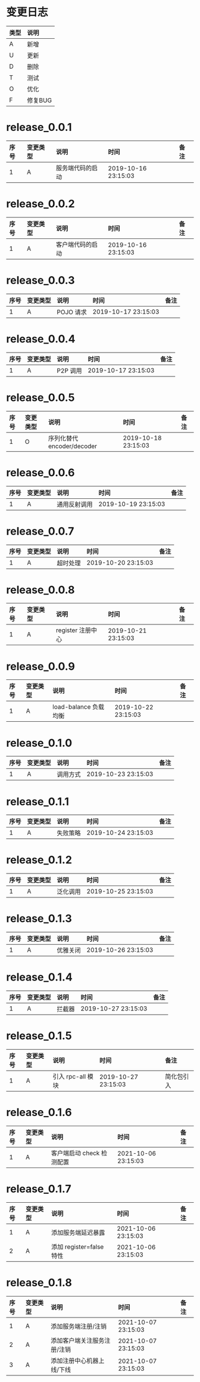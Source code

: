# 变更日志

| 类型 | 说明 |
|:----|:----|
| A | 新增 |
| U | 更新 |
| D | 删除 |
| T | 测试 |
| O | 优化 |
| F | 修复BUG |

# release_0.0.1

| 序号 | 变更类型 | 说明 | 时间 | 备注 |
|:---|:---|:---|:---|:--|
| 1 | A | 服务端代码的启动 | 2019-10-16 23:15:03 | |

# release_0.0.2

| 序号 | 变更类型 | 说明 | 时间 | 备注 |
|:---|:---|:---|:---|:--|
| 1 | A | 客户端代码的启动 | 2019-10-16 23:15:03 | |

# release_0.0.3

| 序号 | 变更类型 | 说明 | 时间 | 备注 |
|:---|:---|:---|:---|:--|
| 1 | A | POJO 请求 | 2019-10-17 23:15:03 | |

# release_0.0.4

| 序号 | 变更类型 | 说明 | 时间 | 备注 |
|:---|:---|:---|:---|:--|
| 1 | A | P2P 调用 | 2019-10-17 23:15:03 | |

# release_0.0.5

| 序号 | 变更类型 | 说明 | 时间 | 备注 |
|:---|:---|:---|:---|:--|
| 1 | O | 序列化替代 encoder/decoder | 2019-10-18 23:15:03 | |

# release_0.0.6

| 序号 | 变更类型 | 说明 | 时间 | 备注 |
|:---|:---|:---|:---|:--|
| 1 | A | 通用反射调用 | 2019-10-19 23:15:03 | |

# release_0.0.7

| 序号 | 变更类型 | 说明 | 时间 | 备注 |
|:---|:---|:---|:---|:--|
| 1 | A | 超时处理 | 2019-10-20 23:15:03 | |

# release_0.0.8

| 序号 | 变更类型 | 说明 | 时间 | 备注 |
|:---|:---|:---|:---|:--|
| 1 | A | register 注册中心 | 2019-10-21 23:15:03 | |


# release_0.0.9

| 序号 | 变更类型 | 说明 | 时间 | 备注 |
|:---|:---|:---|:---|:--|
| 1 | A | load-balance 负载均衡 | 2019-10-22 23:15:03 | |

# release_0.1.0

| 序号 | 变更类型 | 说明 | 时间 | 备注 |
|:---|:---|:---|:---|:--|
| 1 | A | 调用方式 | 2019-10-23 23:15:03 | |

# release_0.1.1

| 序号 | 变更类型 | 说明 | 时间 | 备注 |
|:---|:---|:---|:---|:--|
| 1 | A | 失败策略 | 2019-10-24 23:15:03 | |

# release_0.1.2

| 序号 | 变更类型 | 说明 | 时间 | 备注 |
|:---|:---|:---|:---|:--|
| 1 | A | 泛化调用 | 2019-10-25 23:15:03 | |

# release_0.1.3

| 序号 | 变更类型 | 说明 | 时间 | 备注 |
|:---|:---|:---|:---|:--|
| 1 | A | 优雅关闭 | 2019-10-26 23:15:03 | |

# release_0.1.4

| 序号 | 变更类型 | 说明 | 时间 | 备注 |
|:---|:---|:---|:---|:--|
| 1 | A | 拦截器 | 2019-10-27 23:15:03 | |

# release_0.1.5

| 序号 | 变更类型 | 说明 | 时间 | 备注 |
|:---|:---|:---|:---|:--|
| 1 | A | 引入 rpc-all 模块 | 2019-10-27 23:15:03 | 简化包引入 |

# release_0.1.6

| 序号 | 变更类型 | 说明 | 时间 | 备注 |
|:---|:---|:---|:---|:--|
| 1 | A | 客户端启动 check 检测配置 | 2021-10-06 23:15:03 | |

# release_0.1.7

| 序号 | 变更类型 | 说明 | 时间 | 备注 |
|:---|:---|:---|:---|:--|
| 1 | A | 添加服务端延迟暴露 | 2021-10-06 23:15:03 | |
| 2 | A | 添加 register=false 特性 | 2021-10-06 23:15:03 | |

# release_0.1.8

| 序号 | 变更类型 | 说明 | 时间 | 备注 |
|:---|:---|:---|:---|:--|
| 1 | A | 添加服务端注册/注销 | 2021-10-07 23:15:03 | |
| 2 | A | 添加客户端关注服务注册/注销 | 2021-10-07 23:15:03 | |
| 3 | A | 添加注册中心机器上线/下线 | 2021-10-07 23:15:03 | |
